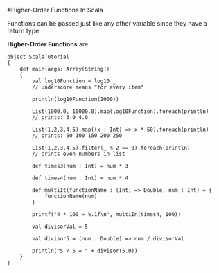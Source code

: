 #Higher-Order Functions In Scala

Functions can be passed just like any other variable since they have a return type

**Higher-Order Functions** are 

```
object ScalaTutorial
{
    def main(args: Array[String])
    {
        val log10Function = log10 _
        // underscore means "for every item"

        println(log10Function(1000))

        List(1000.0, 10000.0).map(log10Function).foreach(println)
        // prints: 3.0 4.0

        List(1,2,3,4,5).map((x : Int) => x * 50).foreach(println)
        // prints: 50 100 150 200 250

        List(1,2,3,4,5).filter(_ % 2 == 0).foreach(println)
        // prints even numbers in list

        def times3(num : Int) = num * 3

        def times4(num : Int) = num * 4

        def multiIt(functionName : (Int) => Double, num : Int) = {
            functionName(num)
        }

        printf("4 * 100 = %.1f\n", multiIn(times4, 100))

        val divisorVal = 5

        val divisor5 = (num : Double) => num / divisorVal

        println("5 / 5 = " + divisor(5.0))
    }
}
